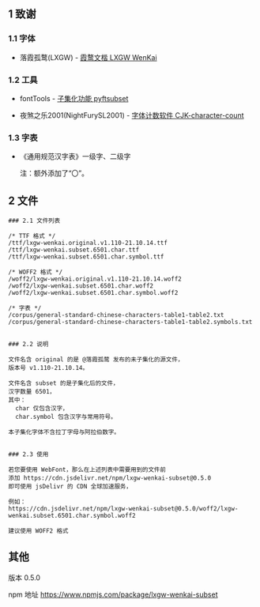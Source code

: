 
## 1 致谢

### 1.1 字体

- 落霞孤鹜(LXGW) - [霞鹜文楷 LXGW WenKai](https://github.com/lxgw/LxgwWenKai)

### 1.2 工具

- fontTools - [子集化功能 pyftsubset](https://fonttools.readthedocs.io/en/latest/subset/)

- 夜煞之乐2001(NightFurySL2001) - [字体计数软件 CJK-character-count](https://github.com/NightFurySL2001/CJK-character-count)

### 1.3 字表

- 《通用规范汉字表》一级字、二级字

  注：额外添加了“〇”。



## 2 文件

```
### 2.1 文件列表

/* TTF 格式 */
/ttf/lxgw-wenkai.original.v1.110-21.10.14.ttf
/ttf/lxgw-wenkai.subset.6501.char.ttf
/ttf/lxgw-wenkai.subset.6501.char.symbol.ttf

/* WOFF2 格式 */
/woff2/lxgw-wenkai.original.v1.110-21.10.14.woff2
/woff2/lxgw-wenkai.subset.6501.char.woff2
/woff2/lxgw-wenkai.subset.6501.char.symbol.woff2

/* 字表 */
/corpus/general-standard-chinese-characters-table1-table2.txt
/corpus/general-standard-chinese-characters-table1-table2.symbols.txt


### 2.2 说明

文件名含 original 的是 @落霞孤鹜 发布的未子集化的源文件，
版本号 v1.110-21.10.14。

文件名含 subset 的是子集化后的文件，
汉字数量 6501，
其中：
  char 仅包含汉字，
  char.symbol 包含汉字与常用符号。

本子集化字体不含拉丁字母与阿拉伯数字。


### 2.3 使用

若您要使用 WebFont，那么在上述列表中需要用到的文件前
添加 https://cdn.jsdelivr.net/npm/lxgw-wenkai-subset@0.5.0 
即可使用 jsDelivr 的 CDN 全球加速服务，

例如：
https://cdn.jsdelivr.net/npm/lxgw-wenkai-subset@0.5.0/woff2/lxgw-wenkai.subset.6501.char.symbol.woff2

建议使用 WOFF2 格式
```



## 其他

版本 0.5.0

npm 地址 https://www.npmjs.com/package/lxgw-wenkai-subset
